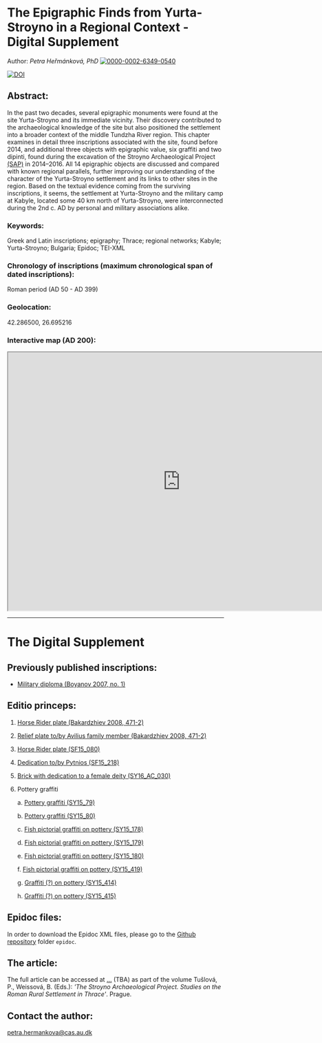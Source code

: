 
# The Epigraphic Finds from Yurta-Stroyno in a Regional Context - Digital Supplement

Author: *Petra Heřmánková, PhD* [![0000-0002-6349-0540](https://orcid.org/sites/default/files/images/orcid_16x16.png)](https://orcid.org/0000-0002-6349-0540)

[![DOI](https://zenodo.org/badge/DOI/10.5281/zenodo.3903144.svg)](https://doi.org/10.5281/zenodo.3903144)


## Abstract:
In the past two decades, several epigraphic monuments were found at the site Yurta-Stroyno and its immediate vicinity. Their discovery contributed to the archaeological knowledge of the site but also positioned the settlement into a broader context of the middle Tundzha River region. This chapter examines in detail three inscriptions associated with the site, found before 2014, and additional three objects with epigraphic value, six graffiti and two dipinti, found during the excavation of the Stroyno Archaeological Project [(SAP)](https://ukar.ff.cuni.cz/cs/veda-a-vyzkum/projekty/balkan-a-egejska-oblast/strojno/) in 2014–2016. All 14 epigraphic objects are discussed and compared with known regional parallels, further improving our understanding of the character of the Yurta-Stroyno settlement and its links to other sites in the region. Based on the textual evidence coming from the surviving inscriptions, it seems, the settlement at Yurta-Stroyno and the military camp at Kabyle, located some 40 km north of Yurta-Stroyno, were interconnected during the 2nd c. AD by personal and military associations alike.

### Keywords:
Greek and Latin inscriptions; epigraphy; Thrace; regional networks; Kabyle; Yurta-Stroyno; Bulgaria; Epidoc; TEI-XML

### Chronology of inscriptions (maximum chronological span of dated inscriptions):
Roman period (AD 50 - AD 399)

### Geolocation:
42.286500, 26.695216

### Interactive map (AD 200):
<div align="center"><iframe width="800" height="600" frameborder="1" src="https://petrajanouchova.carto.com/builder/a0145f9c-f772-41bc-ab69-75b298ccf398/embed"></iframe>
</div>

------------------
# The Digital Supplement

## Previously published inscriptions:

- [Military diploma (Boyanov 2007, no. 1)](https://petrifiedvoices.github.io/stroyno-inscriptions/html/Boyanov2007_1.html)

## Editio princeps: 

1. [Horse Rider plate (Bakardzhiev 2008, 471-2)](https://petrifiedvoices.github.io/stroyno-inscriptions/html/Hermankova2020_1.html)

2. [Relief plate to/by Avilius family member (Bakardzhiev 2008, 471-2)](https://petrifiedvoices.github.io/stroyno-inscriptions/html/Hermankova2020_2.html)

3. [Horse Rider plate (SF15_080)](https://petrifiedvoices.github.io/stroyno-inscriptions/html/Hermankova2020_3.html)

4. [Dedication to/by Pytnios (SF15_218)](https://petrifiedvoices.github.io/stroyno-inscriptions/html/Hermankova2020_4.html)

5. [Brick with dedication to a female deity (SY16_AC_030)](https://petrifiedvoices.github.io/stroyno-inscriptions/html/Hermankova2020_5.html)

6. Pottery graffiti
	
	a. [Pottery graffiti (SY15_79)](https://petrifiedvoices.github.io/stroyno-inscriptions/html/Hermankova2020_6_a.html)

	b. [Pottery graffiti (SY15_80)](https://petrifiedvoices.github.io/stroyno-inscriptions/html/Hermankova2020_6_b.html)

	c. [Fish pictorial graffiti on pottery (SY15_178)](https://petrifiedvoices.github.io/stroyno-inscriptions/html/Hermankova2020_6_c.html)

	d. [Fish pictorial graffiti on pottery (SY15_179)](https://petrifiedvoices.github.io/stroyno-inscriptions/html/Hermankova2020_6_d.html)
	
	e. [Fish pictorial graffiti on pottery (SY15_180)](https://petrifiedvoices.github.io/stroyno-inscriptions/html/Hermankova2020_6_e.html)

	f. [Fish pictorial graffiti on pottery (SY15_419)](https://petrifiedvoices.github.io/stroyno-inscriptions/html/Hermankova2020_6_f.html)

	g. [Graffiti (?) on pottery (SY15_414)](https://petrifiedvoices.github.io/stroyno-inscriptions/html/Hermankova2020_6_g.html)

	h. [Graffiti (?) on pottery (SY15_415)](https://petrifiedvoices.github.io/stroyno-inscriptions/html/Hermankova2020_6_h.html)

## Epidoc files: 
In order to download the Epidoc XML files, please go to the [Github repository](https://github.com/petrifiedvoices/stroyno-inscriptions) folder ```epidoc```.

## The article: 
The full article can be accessed at [...]() (TBA) as part of the volume Tušlová, P., Weissová, B. (Eds.): _'The Stroyno Archaeological Project. 
Studies on the Roman Rural Settlement in Thrace'_. Prague.

## Contact the author:
petra.hermankova@cas.au.dk

